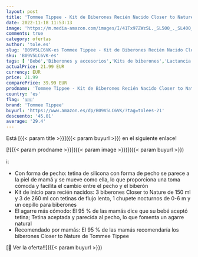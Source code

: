 ```yaml
---
layout: post
title: 'Tommee Tippee - Kit de Biberones Recién Nacido Closer to Nature  Tetina con Forma de Pecho y Válvula Anticólico  Tamaños Mixtos  Azul'
date: 2022-11-18 11:53:13
image: 'https://m.media-amazon.com/images/I/41Tx97ZWzSL._SL500_._SL400_.jpg'
comments: true
category: ofertas
author: 'tole.es'
slug: 'B09V5LC6VK-es Tommee Tippee - Kit de Biberones Recién Nacido Closer to...'
sku: 'B09V5LC6VK-es'
tags: [ 'Bebé','Biberones y accesorios','Kits de biberones','Lactancia y alimentación','biberones','nacido','recién','tommee','tommee tippee','🇪🇸', ]
actualPrice: 21.99 EUR
currency: EUR
price: 21.99
comparePrice: 39.99 EUR
prodname: 'Tommee Tippee - Kit de Biberones Recién Nacido Closer to Nature  Tetina con Forma de Pecho y Válvula Anticólico  Tamaños Mixtos  Azul'
country: 'es'
flag: '🇪🇸'
brand: 'Tommee Tippee'
buyurl: 'https://www.amazon.es/dp/B09V5LC6VK/?tag=tolees-21'
descuento: '45.01'
average: '29.4'
---
```


Está [{{< param title >}}]({{< param buyurl >}}) en el siguiente enlace!

[![{{< param prodname >}}]({{< param image >}})]({{< param buyurl >}})

ℹ️:

- Con forma de pecho: tetina de silicona con forma de pecho se parece a la piel de mamá y se mueve como ella, lo que proporciona una toma cómoda y facilita el cambio entre el pecho y el biberón
- Kit de inicio para recién nacidos: 3 biberones Closer to Nature de 150 ml y 3 de 260 ml con tetinas de flujo lento, 1 chupete nocturnos de 0-6 m y un cepillo para biberones
- El agarre más cómodo: El 95 % de las mamás dice que su bebé aceptó tetina; Tetina aceptada y parecida al pecho, lo que fomenta un agarre natural
- Recomendado por mamás: El 95 % de las mamás recomendaría los biberones Closer to Nature de Tommee Tippee

[🛒 Ver la oferta!!]({{< param buyurl >}})

